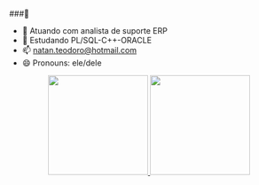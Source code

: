 ###👋

- 🔭 Atuando com analista de suporte ERP
- 🌱 Estudando PL/SQL-C++-ORACLE
- 📫 natan.teodoro@hotmail.com
- 😄 Pronouns: ele/dele

<div align="center">
  <a href="https://github.com/nataniohan">
  <img height="180em" src="https://github-readme-stats.vercel.app/api?username=nataniohan&show_icons=true&theme=dark&include_all_commits=true&count_private=true"/>
  <img height="180em" src="https://github-readme-stats.vercel.app/api/top-langs/?username=nataniohan&layout=compact&langs_count=7&theme=dark"/>
</div>
